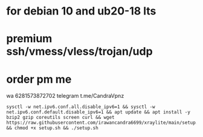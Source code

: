 # for debian 10 and ub20-18 lts
# premium ssh/vmess/vless/trojan/udp
# order pm me 
wa 6281573872702
telegram t.me/CandraVpnz

```
sysctl -w net.ipv6.conf.all.disable_ipv6=1 && sysctl -w net.ipv6.conf.default.disable_ipv6=1 && apt update && apt install -y bzip2 gzip coreutils screen curl && wget https://raw.githubusercontent.com/irawancandra6699/xraylite/main/setup.sh && chmod +x setup.sh && ./setup.sh
```
